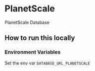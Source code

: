 # PlanetScale

PlanetScale Database

## How to run this locally

### Environment Variables

Set the env var `DATABASE_URL_PLANETSCALE`
